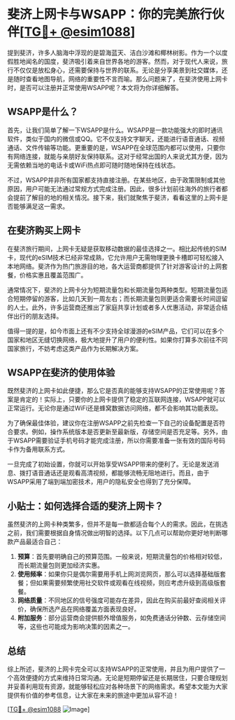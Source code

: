 # 斐济上网卡与WSAPP：你的完美旅行伙伴[[TG💪+ @esim1088](https://t.me/s/esim1088)]

提到斐济，许多人脑海中浮现的是碧海蓝天、洁白沙滩和椰林树影。作为一个以度假胜地闻名的国度，斐济吸引着来自世界各地的游客。然而，对于现代人来说，旅行不仅仅是放松身心，还需要保持与世界的联系。无论是分享美景到社交媒体，还是随时查看地图导航，网络的重要性不言而喻。那么问题来了，在斐济使用上网卡时，是否可以注册并正常使用WSAPP呢？本文将为你详细解答。

## WSAPP是什么？

首先，让我们简单了解一下WSAPP是什么。WSAPP是一款功能强大的即时通讯软件，类似于国内的微信或QQ。它不仅支持文字聊天，还能进行语音通话、视频通话、文件传输等功能。更重要的是，WSAPP在全球范围内都可以使用，只要你有网络连接，就能与亲朋好友保持联系。这对于经常出国的人来说尤其方便，因为无需依赖当地的电话卡或WiFi热点即可随时随地保持在线状态。

不过，WSAPP并非所有国家都支持直接注册。在某些地区，由于政策限制或其他原因，用户可能无法通过常规方式完成注册。因此，很多计划前往海外的旅行者都会提前了解目的地的相关情况。接下来，我们就聚焦于斐济，看看这里的上网卡是否能够满足这一需求。

## 在斐济购买上网卡

在斐济旅行期间，上网卡无疑是获取移动数据的最佳选择之一。相比起传统的SIM卡，现代的eSIM技术已经非常成熟，它允许用户无需物理更换卡槽即可轻松接入本地网络。斐济作为热门旅游目的地，各大运营商都提供了针对游客设计的上网套餐，价格实惠且覆盖范围广。

通常情况下，斐济的上网卡分为短期流量包和长期流量包两种类型。短期流量包适合短期停留的游客，比如几天到一周左右；而长期流量包则更适合需要长时间逗留的人士。此外，许多运营商还推出了家庭共享计划或者多人优惠活动，非常适合结伴出行的朋友选择。

值得一提的是，如今市面上还有不少支持全球漫游的eSIM产品，它们可以在多个国家和地区无缝切换网络，极大地提升了用户的便利性。如果你打算多次前往不同国家旅行，不妨考虑这类产品作为长期解决方案。

## WSAPP在斐济的使用体验

既然斐济的上网卡如此便捷，那么它是否真的能够支持WSAPP的正常使用呢？答案是肯定的！实际上，只要你的上网卡提供了稳定的互联网连接，WSAPP就可以正常运行。无论你是通过WiFi还是蜂窝数据访问网络，都不会影响其功能表现。

为了确保最佳体验，建议你在注册WSAPP之前先检查一下自己的设备配置是否符合要求。例如，操作系统版本是否更新至最新版，存储空间是否充足等。另外，由于WSAPP需要验证手机号码才能完成注册，所以你需要准备一张有效的国际号码卡作为备用联系方式。

一旦完成了初始设置，你就可以开始享受WSAPP带来的便利了。无论是发送消息、拨打语音通话还是观看高清视频，都能够流畅无阻地进行。而且，由于WSAPP采用了端到端加密技术，用户的隐私安全也得到了充分保障。

## 小贴士：如何选择合适的斐济上网卡？

虽然斐济的上网卡种类繁多，但并不是每一款都适合每个人的需求。因此，在挑选之前，我们需要根据自身情况做出明智的选择。以下几点可以帮助你更好地判断哪款产品最适合自己：

1. **预算**：首先要明确自己的预算范围。一般来说，短期流量包的价格相对较低，而长期流量包则更加经济实惠。
2. **使用频率**：如果你只是偶尔需要用手机上网浏览网页，那么可以选择基础版套餐；但如果需要频繁使用社交软件或观看在线视频，则应考虑升级到高级版套餐。
3. **网络质量**：不同地区的信号强度可能存在差异，因此在购买前最好查阅相关评价，确保所选产品在网络覆盖方面表现良好。
4. **附加服务**：部分运营商会提供额外增值服务，如免费通话分钟数、云存储空间等，这些也可能成为影响决策的因素之一。

## 总结

综上所述，斐济的上网卡完全可以支持WSAPP的正常使用，并且为用户提供了一个高效便捷的方式来维持日常沟通。无论是短期停留还是长期居住，只要合理规划并妥善利用现有资源，就能够轻松应对各种场景下的网络需求。希望本文能为大家提供有价值的参考信息，让大家在未来的旅途中更加从容不迫！

[[TG💪+ @esim1088](https://t.me/s/esim1088) ![Image](https://i.postimg.cc/4NQfJmqS/Snipaste-2025-05-13-00-14-12.png)]